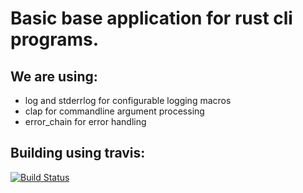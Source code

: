 # Basic base application for rust cli programs.

## We are using:
* log and stderrlog for configurable logging macros
* clap for commandline argument processing
* error_chain for error handling

## Building using travis:
[![Build Status](https://travis-ci.org/tismith/example-cli-rs.svg?branch=master)](https://travis-ci.org/tismith/example-cli-rs)
